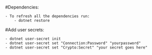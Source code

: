 #Dependencies:

	- To refresh all the dependencies run:
		- dotnet restore

#Add user secrets:

	- dotnet user-secret init
	- dotnet user-secret set "Connection:Password" "yourpassword"
	- dotnet user-secret set "Crypto:Secret" "your secret goes here"
